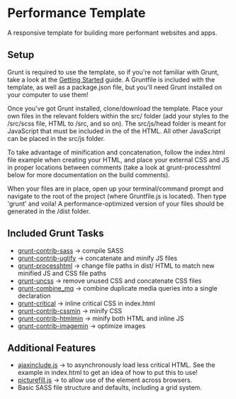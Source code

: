 # Performance Template
A responsive template for building more performant websites and apps.

## Setup
Grunt is required to use the template, so if you're not familiar with Grunt, take a look at the [Getting Started](http://gruntjs.com/getting-started) guide. A Gruntfile is included with the template, as well as a package.json file, but you'll need Grunt installed on your computer to use them!

Once you've got Grunt installed, clone/download the template. Place your own files in the relevant folders within the src/ folder (add your styles to the /src/scss file, HTML to /src, and so on). The src/js/head folder is meant for JavaScript that must be included in the <head> of the HTML. All other JavaScript can be placed in the src/js folder. 

To take advantage of minification and concatenation, follow the index.html file example when creating your HTML, and place your external CSS and JS in proper locations between <!-- build --> comments (take a look at grunt-processhtml below for more documentation on the build comments).

When your files are in place, open up your terminal/command prompt and navigate to the root of the project (where Gruntfile.js is located). Then type 'grunt' and voila! A performance-optimized version of your files should be generated in the /dist folder.

## Included Grunt Tasks
* [grunt-contrib-sass](https://github.com/gruntjs/grunt-contrib-sass) -> compile SASS
* [grunt-contrib-uglify](https://github.com/gruntjs/grunt-contrib-uglify) -> concatenate and minify JS files
* [grunt-processhtml](https://github.com/dciccale/grunt-processhtml) -> change file paths in dist/ HTML to match new minified JS and CSS file paths 
* [grunt-uncss](https://github.com/addyosmani/grunt-uncss) -> remove unused CSS and concatenate CSS files
* [grunt-combine_mq](https://github.com/frontendfriends/grunt-combine-mq) -> combine duplicate media queries into a single declaration
* [grunt-critical](https://github.com/bezoerb/grunt-critical) -> inline critical CSS in index.html
* [grunt-contrib-cssmin](https://github.com/gruntjs/grunt-contrib-cssmin) -> minify CSS
* [grunt-contrib-htmlmin](https://github.com/gruntjs/grunt-contrib-htmlmin) -> minify both HTML and inline JS
* [grunt-contrib-imagemin](https://github.com/gruntjs/grunt-contrib-imagemin) -> optimize images

## Additional Features
* [ajaxinclude.js](https://github.com/filamentgroup/Ajax-Include-Pattern) -> to asynchronously load less critical HTML. See the example in index.html to get an idea of how to put this to use!
* [picturefill.js](https://github.com/scottjehl/picturefill) -> to allow use of the <picture> element across browsers.
* Basic SASS file structure and defaults, including a grid system.
